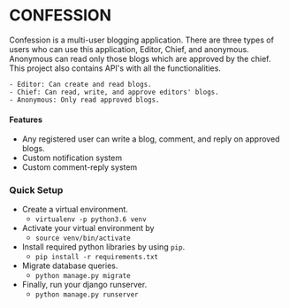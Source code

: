 # CONFESSION

Confession is a multi-user blogging application. There are three types of users who can use this application, Editor, Chief, and anonymous. Anonymous can read only those blogs which are approved by the chief. This project also contains API's with all the functionalities.

    - Editor: Can create and read blogs.
    - Chief: Can read, write, and approve editors' blogs.
    - Anonymous: Only read approved blogs.
#### Features
- Any registered user can write a blog, comment, and reply on approved blogs.
- Custom notification system
- Custom comment-reply system
### Quick Setup
- Create a virtual environment.
  - `virtualenv -p python3.6 venv`
- Activate your virtual environment by
  - `source venv/bin/activate`
- Install required python libraries by using `pip`.
  - `pip install -r requirements.txt`
- Migrate database queries.
  - `python manage.py migrate`
- Finally, run your django runserver.
  - `python manage.py runserver`
